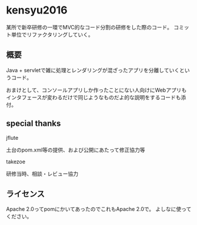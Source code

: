 # kensyu2016
某所で新卒研修の一環でMVC的なコード分割の研修をした際のコード。
コミット単位でリファクタリングしていく。

## 概要

Java + servletで雑に処理とレンダリングが混ざったアプリを分離していくというコード。

おまけとして、コンソールアプリしか作ったことにない人向けにWebアプリもインタフェースが変わるだけで同じようなものだよ的な説明をするコードも添付。

## special thanks

jflute

土台のpom.xml等の提供、および公開にあたって修正協力等

takezoe

研修当時、相談・レビュー協力

## ライセンス

Apache 2.0ってpomにかいてあったのでこれもApache 2.0で。
よしなに使ってください。

